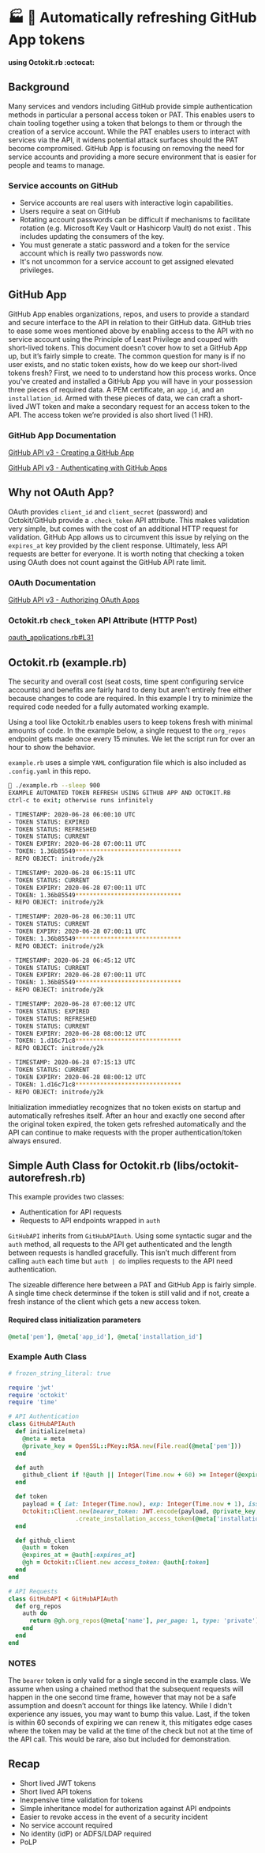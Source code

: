 # :factory: :shower: Automatically refreshing GitHub App tokens
#### using Octokit.rb :octocat:

## Background
Many services and vendors including GitHub provide simple authentication methods in particular a personal access token or PAT. This enables users to chain tooling together using a token that belongs to them or through the creation of a service account. While the PAT enables users to interact with services via the API, it widens potential attack surfaces should the PAT become compromised. GitHub App is focusing on removing the need for service accounts and providing a more secure environment that is easier for people and teams to manage.

### Service accounts on GitHub

- Service accounts are real users with interactive login capabilities.
- Users require a seat on GitHub 
- Rotating account passwords can be difficult if mechanisms to facilitate rotation (e.g. Microsoft Key Vault or Hashicorp Vault) do not exist . This includes updating the consumers of the key.
- You must generate a static password and a token for the service account which is really two passwords now.
- It's not uncommon for a service account to get assigned elevated privileges.

## GitHub App

GitHub App enables organizations, repos, and users to provide a standard and secure interface to the API in relation to their GitHub data. GitHub tries to ease some woes mentioned above by enabling access to the API with no service account using the Principle of Least Privilege and couped with short-lived tokens. This document doesn’t cover how to set a GitHub App up, but it’s fairly simple to create. The common question for many is if no user exists, and no static token exists, how do we keep our short-lived tokens fresh? First, we need to to understand how this process works. Once you’ve created and installed a GitHub App you will have in your possession three pieces of required data. A PEM certificate, an `app_id`, and an `installation_id`. Armed with these pieces of data, we can craft a short-lived JWT token and make a secondary request for an access token to the API. The access token we’re provided is also short lived (1 HR).

### GitHub App Documentation
[GitHub API v3 - Creating a GitHub App](https://developer.github.com/apps/building-github-apps/creating-a-github-app/)

[GitHub API v3 - Authenticating with GitHub Apps](https://developer.github.com/apps/building-github-apps/authenticating-with-github-apps/)

## Why not OAuth App?

OAuth provides `client_id` and `client_secret` (password) and Octokit/GitHub provide a `.check_token` API attribute. This makes validation very simple, but comes with the cost of an additional HTTP request for validation. GitHub App allows us to circumvent this issue by relying on the `expires_at` key provided by the client response. Ultimately, less API requests are better for everyone. It is worth noting that checking a token using OAuth does not count against the GitHub API rate limit.

### OAuth Documentation
[GitHub API v3 - Authorizing OAuth Apps](https://developer.github.com/apps/building-oauth-apps/authorizing-oauth-apps/)

### Octokit.rb `check_token` API Attribute (HTTP Post)
[oauth_applications.rb#L31](https://github.com/octokit/octokit.rb/blob/4ab6bb3f5e5a5a5400f21cc7b915a43e3883afc8/lib/octokit/client/oauth_applications.rb#L31)


## Octokit.rb (example.rb)

The security and overall cost (seat costs, time spent configuring service accounts) and benefits are fairly hard to deny but aren't entirely free either because changes to code are required. In this example I try to minimize the required code needed for a fully automated working example.

Using a tool like Octokit.rb enables users to keep tokens fresh with minimal amounts of code. In the example below, a single request to the `org_repos` endpoint gets made once every 15 minutes. We let the script run for over an hour to show the behavior.

`example.rb` uses a simple `YAML` configuration file which is also included as `.config.yaml` in this repo.

```bash
 ./example.rb --sleep 900
EXAMPLE AUTOMATED TOKEN REFRESH USING GITHUB APP AND OCTOKIT.RB
ctrl-c to exit; otherwise runs infinitely

- TIMESTAMP: 2020-06-28 06:00:10 UTC
- TOKEN STATUS: EXPIRED
- TOKEN STATUS: REFRESHED
- TOKEN STATUS: CURRENT
- TOKEN EXPIRY: 2020-06-28 07:00:11 UTC
- TOKEN: 1.36b85549******************************
- REPO OBJECT: initrode/y2k

- TIMESTAMP: 2020-06-28 06:15:11 UTC
- TOKEN STATUS: CURRENT
- TOKEN EXPIRY: 2020-06-28 07:00:11 UTC
- TOKEN: 1.36b85549******************************
- REPO OBJECT: initrode/y2k

- TIMESTAMP: 2020-06-28 06:30:11 UTC
- TOKEN STATUS: CURRENT
- TOKEN EXPIRY: 2020-06-28 07:00:11 UTC
- TOKEN: 1.36b85549******************************
- REPO OBJECT: initrode/y2k

- TIMESTAMP: 2020-06-28 06:45:12 UTC
- TOKEN STATUS: CURRENT
- TOKEN EXPIRY: 2020-06-28 07:00:11 UTC
- TOKEN: 1.36b85549******************************
- REPO OBJECT: initrode/y2k

- TIMESTAMP: 2020-06-28 07:00:12 UTC
- TOKEN STATUS: EXPIRED
- TOKEN STATUS: REFRESHED
- TOKEN STATUS: CURRENT
- TOKEN EXPIRY: 2020-06-28 08:00:12 UTC
- TOKEN: 1.d16c71c8******************************
- REPO OBJECT: initrode/y2k

- TIMESTAMP: 2020-06-28 07:15:13 UTC
- TOKEN STATUS: CURRENT
- TOKEN EXPIRY: 2020-06-28 08:00:12 UTC
- TOKEN: 1.d16c71c8******************************
- REPO OBJECT: initrode/y2k

```
Initialization immediatley recognizes that no token exists on startup and automatically refreshes itself. After an hour and exactly one second after the original token expired, the token gets refreshed automatically and the API can continue to make requests with the proper authentication/token always ensured.

## Simple Auth Class for Octokit.rb (libs/octokit-autorefresh.rb)

This example provides two classes:

- Authentication for API requests
- Requests to API endpoints wrapped in `auth `

`GitHubAPI` inherits from `GitHubAPIAuth`. Using some syntactic sugar and the `auth` method, all requests to the API get authenticated and the length between requests is handled gracefully. This isn’t much different from calling `auth` each time but `auth | do` implies requests to the API need authentication.

The sizeable difference here between a PAT and GitHub App is fairly simple. A single time check determinse if the token is still valid and if not, create a fresh instance of the client which gets a new access token. 

#### **Required class initialization parameters**
```ruby
@meta['pem'], @meta['app_id'], @meta['installation_id']
```
### Example Auth Class
```Ruby
# frozen_string_literal: true

require 'jwt'
require 'octokit'
require 'time'

# API Authentication
class GitHubAPIAuth
  def initialize(meta)
    @meta = meta
    @private_key = OpenSSL::PKey::RSA.new(File.read(@meta['pem']))
  end

  def auth
    github_client if !@auth || Integer(Time.now + 60) >= Integer(@expires_at) ensure yield
  end

  def token
    payload = { iat: Integer(Time.now), exp: Integer(Time.now + 1), iss: @meta['app_id'] }
    Octokit::Client.new(bearer_token: JWT.encode(payload, @private_key, 'RS256'))
                   .create_installation_access_token(@meta['installation_id'])
  end

  def github_client
    @auth = token
    @expires_at = @auth[:expires_at]
    @gh = Octokit::Client.new access_token: @auth[:token]
  end
end

# API Requests
class GitHubAPI < GitHubAPIAuth
  def org_repos
    auth do
      return @gh.org_repos(@meta['name'], per_page: 1, type: 'private')
    end
  end
end

```

### NOTES
The `bearer` token is only valid for a single second in the example class. We assume when using a chained method that the subsequent requests will happen in the one second time frame, however that may not be a safe assumption and doesn’t account for things like latency. While I didn't experience any issues, you may want to bump this value. Last, if the token is within 60 seconds of expiring we can renew it, this mitigates edge cases where the token may be valid at the time of the check but not at the time of the API call. This would be rare, also but included for demonstration.

## Recap
- Short lived JWT tokens
- Short lived API tokens
- Inexpensive time validation for tokens
- Simple inheritance model for authorization against API endpoints
- Easier to revoke access in the event of a security incident
- No service account required
- No identity (idP) or ADFS/LDAP required
- PoLP

